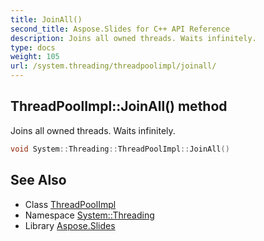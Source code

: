 ```yaml
---
title: JoinAll()
second_title: Aspose.Slides for C++ API Reference
description: Joins all owned threads. Waits infinitely.
type: docs
weight: 105
url: /system.threading/threadpoolimpl/joinall/
---
```

## ThreadPoolImpl::JoinAll() method


Joins all owned threads. Waits infinitely.

```cpp
void System::Threading::ThreadPoolImpl::JoinAll()
```

## See Also

* Class [ThreadPoolImpl](../)
* Namespace [System::Threading](../../)
* Library [Aspose.Slides](../../../)